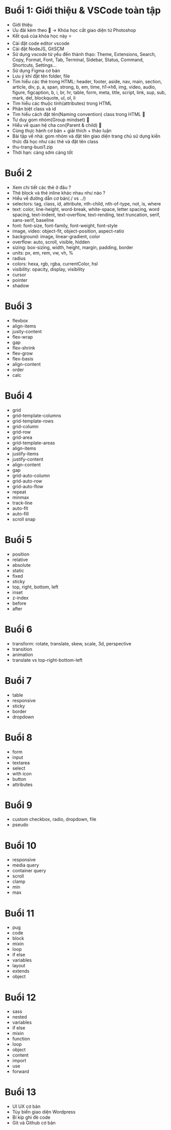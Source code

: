 # Buổi 1: Giới thiệu & VSCode toàn tập

- Giới thiệu
- Ưu đãi kèm theo 🎁 -> Khóa học cắt giao diện từ Photoshop
- Kết quả của khóa học này ⭐️
- Cài đặt code editor vscode
- Cài đặt NodeJS, GitSCM
- Sử dụng vscode từ yếu đến thành thạo: Theme, Extensions, Search, Copy, Format, Font, Tab, Terminal, Sidebar, Status, Command, Shortcuts, Settings...
- Sử dụng Figma cơ bản
- Lưu ý khi đặt tên folder, file
- Tìm hiểu các thẻ trong HTML: header, footer, aside, nav, main, section, article, div, p, a, span, strong, b, em, time, h1->h6, img, video, audio, figure, figcaption, b, i, br, hr, table, form, meta, title, script, link, sup, sub, mark, del, blockquote, ul, ol, li
- Tìm hiểu các thuộc tính(attributes) trong HTML
- Phân biệt class và id
- Tìm hiểu cách đặt tên(Naming convention) class trong HTML 🤯
- Tư duy gom nhóm(Group mindset) 🤯
- Hiểu về quan hệ cha con(Parent & child) 🤯
- Cùng thực hành cơ bản + giải thích + thảo luận
- Bài tập về nhà: gom nhóm và đặt tên giao diện trang chủ sử dụng kiến thức đã học như các thẻ và đặt tên class
- thu-trang-buoi1.zip
- Thời hạn: càng sớm càng tốt

# Buổi 2

- Xem chi tiết các thẻ ở đâu ?
- Thẻ block và thẻ inline khác nhau như nào ?
- Hiểu về đường dẫn cơ bản(./ vs ../)
- selectors: tag, class, id, attribute, nth-child, nth-of-type, not, is, where
- text: color, line-height, word-break, white-space, letter spacing, word spacing, text-indent, text-overflow, text-rending, text truncation, serif, sans-serif, baseline
- font: font-size, font-family, font-weight, font-style
- image, video: object-fit, object-position, aspect-ratio
- background: image, linear-gradient, color
- overflow: auto, scroll, visible, hidden
- sizing: box-sizing, width, height, margin, padding, border
- units: px, em, rem, vw, vh, %
- radius
- colors: hexa, rgb, rgba, currentColor, hsl
- visibility: opacity, display, visibility
- cursor
- pointer
- shadow

# Buổi 3

- flexbox
- align-items
- jusity-content
- flex-wrap
- gap
- flex-shrink
- flex-grow
- flex-basis
- align-content
- order
- calc

# Buổi 4

- grid
- grid-template-columns
- grid-template-rows
- grid-column
- grid-row
- grid-area
- grid-template-areas
- align-items
- justify-items
- justify-content
- align-content
- gap
- grid-auto-column
- grid-auto-row
- grid-auto-flow
- repeat
- minmax
- track-line
- auto-fit
- auto-fill
- scroll snap

# Buổi 5

- position
- relative
- absolute
- static
- fixed
- sticky
- top, right, bottom, left
- inset
- z-index
- before
- after

# Buổi 6

- transform: rotate, translate, skew, scale, 3d, perspective
- transition
- animation
- translate vs top-right-bottom-left

# Buổi 7

- table
- responsive
- sticky
- border
- dropdown

# Buổi 8

- form
- input
- textarea
- select
- with icon
- button
- attributes

# Buổi 9

- custom checkbox, radio, dropdown, file
- pseudo

# Buổi 10

- responsive
- media query
- container query
- scroll
- clamp
- min
- max

# Buổi 11

- pug
- code
- block
- mixin
- loop
- if else
- variables
- layout
- extends
- object

# Buổi 12

- sass
- nested
- variables
- if else
- mixin
- function
- loop
- object
- content
- import
- use
- forward

# Buổi 13

- UI UX cơ bản
- Tùy biến giao diện Wordpress
- Bí kíp ghi đè code
- Git và Github cơ bản
